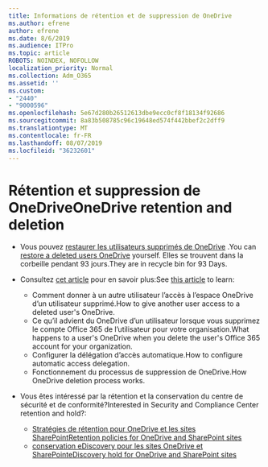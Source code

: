 ```yaml
---
title: Informations de rétention et de suppression de OneDrive
ms.author: efrene
author: efrene
ms.date: 8/6/2019
ms.audience: ITPro
ms.topic: article
ROBOTS: NOINDEX, NOFOLLOW
localization_priority: Normal
ms.collection: Adm_O365
ms.assetid: ''
ms.custom:
- "2440"
- "9000596"
ms.openlocfilehash: 5e67d280b26512613dbe9ecc0cf8f18134f92686
ms.sourcegitcommit: 8a83b508785c96c19648ed574f442bbef2c2dff9
ms.translationtype: MT
ms.contentlocale: fr-FR
ms.lasthandoff: 08/07/2019
ms.locfileid: "36232601"
---
```

# <a name="onedrive-retention-and-deletion"></a><span data-ttu-id="b4930-102">Rétention et suppression de OneDrive</span><span class="sxs-lookup"><span data-stu-id="b4930-102">OneDrive retention and deletion</span></span>

- <span data-ttu-id="b4930-103">Vous pouvez [restaurer les utilisateurs supprimés de OneDrive](https://docs.microsoft.com/onedrive/restore-deleted-onedrive) .</span><span class="sxs-lookup"><span data-stu-id="b4930-103">You can [restore a deleted users OneDrive](https://docs.microsoft.com/onedrive/restore-deleted-onedrive) yourself.</span></span> <span data-ttu-id="b4930-104">Elles se trouvent dans la corbeille pendant 93 jours.</span><span class="sxs-lookup"><span data-stu-id="b4930-104">They are in recycle bin for 93 Days.</span></span> 

- <span data-ttu-id="b4930-105">Consultez [cet article](https://docs.microsoft.com/onedrive/restore-deleted-onedrive) pour en savoir plus:</span><span class="sxs-lookup"><span data-stu-id="b4930-105">See [this article](https://docs.microsoft.com/onedrive/restore-deleted-onedrive) to learn:</span></span>
    - <span data-ttu-id="b4930-106">Comment donner à un autre utilisateur l’accès à l’espace OneDrive d’un utilisateur supprimé.</span><span class="sxs-lookup"><span data-stu-id="b4930-106">How to give another user access to a deleted user's OneDrive.</span></span>
    - <span data-ttu-id="b4930-107">Ce qu’il advient du OneDrive d’un utilisateur lorsque vous supprimez le compte Office 365 de l’utilisateur pour votre organisation.</span><span class="sxs-lookup"><span data-stu-id="b4930-107">What happens to a user's OneDrive when you delete the user's Office 365 account for your organization.</span></span>
    - <span data-ttu-id="b4930-108">Configurer la délégation d’accès automatique.</span><span class="sxs-lookup"><span data-stu-id="b4930-108">How to configure automatic access delegation.</span></span>
    - <span data-ttu-id="b4930-109">Fonctionnement du processus de suppression de OneDrive.</span><span class="sxs-lookup"><span data-stu-id="b4930-109">How OneDrive deletion process works.</span></span>

- <span data-ttu-id="b4930-110">Vous êtes intéressé par la rétention et la conservation du centre de sécurité et de conformité?</span><span class="sxs-lookup"><span data-stu-id="b4930-110">Interested in Security and Compliance Center retention and hold?:</span></span>
    - [<span data-ttu-id="b4930-111">Stratégies de rétention pour OneDrive et les sites SharePoint</span><span class="sxs-lookup"><span data-stu-id="b4930-111">Retention policies for OneDrive and SharePoint sites</span></span>](https://docs.microsoft.com/office365/securitycompliance/retention-policies?redirectSourcePath=%252farticle%252f5e377752-700d-4870-9b6d-12bfc12d2423#content-in-onedrive-accounts-and-sharepoint-sites)
    - [<span data-ttu-id="b4930-112">conservation eDiscovery pour les sites OneDrive et SharePoint</span><span class="sxs-lookup"><span data-stu-id="b4930-112">eDiscovery hold for OneDrive and SharePoint sites</span></span>](https://docs.microsoft.com/office365/securitycompliance/ediscovery-cases#step-4-place-content-locations-on-hold)



